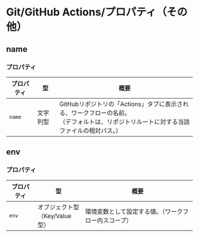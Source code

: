 # Git/GitHub Actions/プロパティ（その他）

## name

### プロパティ

| プロパティ | 型       | 概要                                                         |
| ---------- | -------- | ------------------------------------------------------------ |
| `name`     | 文字列型 | GitHubリポジトリの「Actions」タブに表示される、ワークフローの名前。<br />（デフォルトは、リポジトリルートに対する当該ファイルの相対パス。） |

## env

### プロパティ

| プロパティ | 型                                  | 概要                                                 |
| ---------- | ----------------------------------- | ---------------------------------------------------- |
| `env`      | オブジェクト型<br />（Key/Value型） | 環境変数として設定する値。（ワークフロー内スコープ） |
